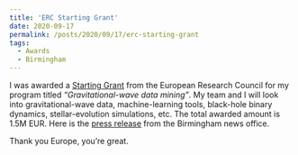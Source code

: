 ```yaml
---
title: 'ERC Starting Grant'
date: 2020-09-17
permalink: /posts/2020/09/17/erc-starting-grant
tags:
  - Awards
  - Birmingham
---
```


I was awarded a [Starting Grant](<https://erc.europa.eu/news/StG-recipients-2020>) from the European Research Council for my program titled _“Gravitational-wave data mining”_. My team and I will look into gravitational-wave data, machine-learning tools, black-hole binary dynamics, stellar-evolution simulations, etc. The total awarded amount is 1.5M EUR. Here is the [press release](<https://www.birmingham.ac.uk/news/latest/2020/09/birmingham_scientists_awarded_share_of_677_million_to_unravel_scientific_mysteries.aspx>) from the Birmingham news office.

Thank you Europe, you’re great.

